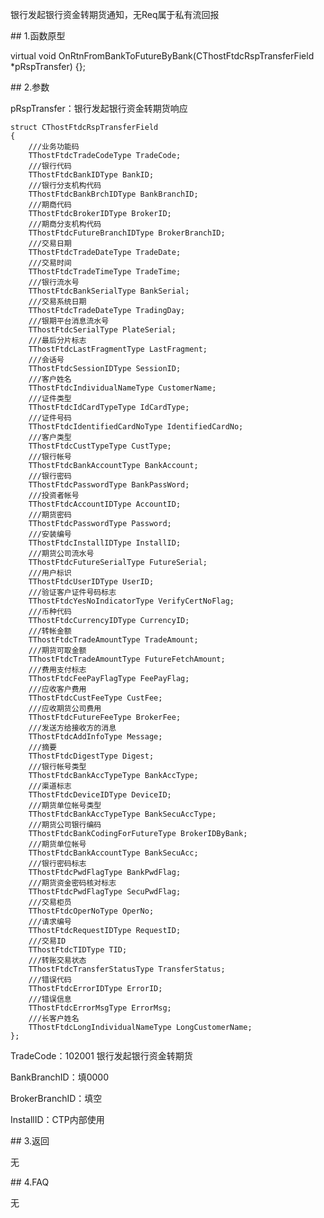 <p>银行发起银行资金转期货通知，无Req属于私有流回报</p>
<span class="anchor" id="5eac5d47-138f-4c89-8a80-f4209ef3b6ed"></span>
## 1.函数原型
<p>virtual void OnRtnFromBankToFutureByBank(CThostFtdcRspTransferField *pRspTransfer) {};</p>
<span class="anchor" id="d95bac31-5d3b-4870-94fc-f4296803a042"></span>
## 2.参数
<p>pRspTransfer：银行发起银行资金转期货响应</p>
<pre><code>struct CThostFtdcRspTransferField
{
    ///业务功能码
    TThostFtdcTradeCodeType TradeCode;
    ///银行代码
    TThostFtdcBankIDType BankID;
    ///银行分支机构代码
    TThostFtdcBankBrchIDType BankBranchID;
    ///期商代码
    TThostFtdcBrokerIDType BrokerID;
    ///期商分支机构代码
    TThostFtdcFutureBranchIDType BrokerBranchID;
    ///交易日期
    TThostFtdcTradeDateType TradeDate;
    ///交易时间
    TThostFtdcTradeTimeType TradeTime;
    ///银行流水号
    TThostFtdcBankSerialType BankSerial;
    ///交易系统日期 
    TThostFtdcTradeDateType TradingDay;
    ///银期平台消息流水号
    TThostFtdcSerialType PlateSerial;
    ///最后分片标志
    TThostFtdcLastFragmentType LastFragment;
    ///会话号
    TThostFtdcSessionIDType SessionID;
    ///客户姓名
    TThostFtdcIndividualNameType CustomerName;
    ///证件类型
    TThostFtdcIdCardTypeType IdCardType;
    ///证件号码
    TThostFtdcIdentifiedCardNoType IdentifiedCardNo;
    ///客户类型
    TThostFtdcCustTypeType CustType;
    ///银行帐号
    TThostFtdcBankAccountType BankAccount;
    ///银行密码
    TThostFtdcPasswordType BankPassWord;
    ///投资者帐号
    TThostFtdcAccountIDType AccountID;
    ///期货密码
    TThostFtdcPasswordType Password;
    ///安装编号
    TThostFtdcInstallIDType InstallID;
    ///期货公司流水号
    TThostFtdcFutureSerialType FutureSerial;
    ///用户标识
    TThostFtdcUserIDType UserID;
    ///验证客户证件号码标志
    TThostFtdcYesNoIndicatorType VerifyCertNoFlag;
    ///币种代码
    TThostFtdcCurrencyIDType CurrencyID;
    ///转帐金额
    TThostFtdcTradeAmountType TradeAmount;
    ///期货可取金额
    TThostFtdcTradeAmountType FutureFetchAmount;
    ///费用支付标志
    TThostFtdcFeePayFlagType FeePayFlag;
    ///应收客户费用
    TThostFtdcCustFeeType CustFee;
    ///应收期货公司费用
    TThostFtdcFutureFeeType BrokerFee;
    ///发送方给接收方的消息
    TThostFtdcAddInfoType Message;
    ///摘要
    TThostFtdcDigestType Digest;
    ///银行帐号类型
    TThostFtdcBankAccTypeType BankAccType;
    ///渠道标志
    TThostFtdcDeviceIDType DeviceID;
    ///期货单位帐号类型
    TThostFtdcBankAccTypeType BankSecuAccType;
    ///期货公司银行编码
    TThostFtdcBankCodingForFutureType BrokerIDByBank;
    ///期货单位帐号
    TThostFtdcBankAccountType BankSecuAcc;
    ///银行密码标志
    TThostFtdcPwdFlagType BankPwdFlag;
    ///期货资金密码核对标志
    TThostFtdcPwdFlagType SecuPwdFlag;
    ///交易柜员
    TThostFtdcOperNoType OperNo;
    ///请求编号
    TThostFtdcRequestIDType RequestID;
    ///交易ID
    TThostFtdcTIDType TID;
    ///转账交易状态
    TThostFtdcTransferStatusType TransferStatus;
    ///错误代码
    TThostFtdcErrorIDType ErrorID;
    ///错误信息
    TThostFtdcErrorMsgType ErrorMsg;
    ///长客户姓名
    TThostFtdcLongIndividualNameType LongCustomerName;
};
</code></pre>
<p>TradeCode：102001 银行发起银行资金转期货</p>
<p>BankBranchID：填0000</p>
<p>BrokerBranchID：填空</p>
<p>InstallID：CTP内部使用</p>
<span class="anchor" id="66337e94-32a3-4b67-b564-bbe30f4a327b"></span>
## 3.返回
<p>无</p>
<span class="anchor" id="9cd436d5-394f-4531-9d88-de144b4f1ca1"></span>
## 4.FAQ
<p>无</p>
